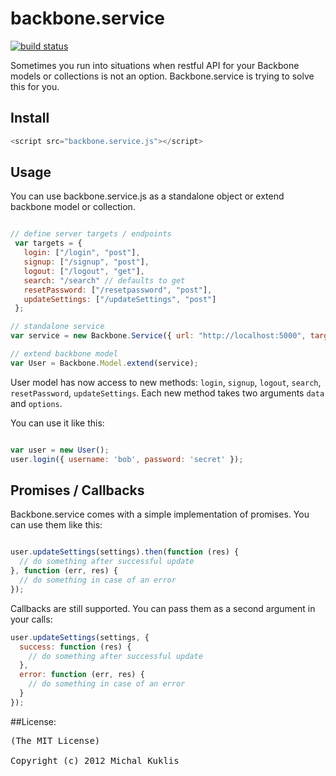 backbone.service
================
[![build status](https://secure.travis-ci.org/mkuklis/backbone.service.png)](http://travis-ci.org/mkuklis/backbone.service)

Sometimes you run into situations when restful API for your Backbone models or collections is not an option. 
Backbone.service is trying to solve this for you.

## Install

````javascript
<script src="backbone.service.js"></script>
````

## Usage

You can use backbone.service.js as a standalone object or extend backbone model or collection.

````javascript

// define server targets / endpoints
 var targets = {
   login: ["/login", "post"],
   signup: ["/signup", "post"],
   logout: ["/logout", "get"],
   search: "/search" // defaults to get
   resetPassword: ["/resetpassword", "post"],
   updateSettings: ["/updateSettings", "post"]
 };

// standalone service
var service = new Backbone.Service({ url: "http://localhost:5000", targets: targets }));

// extend backbone model
var User = Backbone.Model.extend(service);

````

User model has now access to new methods: `login`, `signup`, `logout`, `search`, `resetPassword`, `updateSettings`.
Each new method takes two arguments `data` and `options`.

You can use it like this:

````javascript

var user = new User();
user.login({ username: 'bob', password: 'secret' });

````

## Promises / Callbacks

Backbone.service comes with a simple implementation of promises. You can use them like this:

````javascript

user.updateSettings(settings).then(function (res) {
  // do something after successful update
}, function (err, res) {
  // do something in case of an error
});


````

Callbacks are still supported. You can pass them as a second argument in your calls:

````javascript
user.updateSettings(settings, {
  success: function (res) {
    // do something after successful update
  },
  error: function (err, res) {
    // do something in case of an error
  }
});

````

##License:
<pre>
(The MIT License)

Copyright (c) 2012 Michal Kuklis

</pre>
